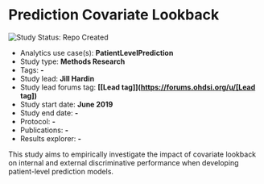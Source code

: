 Prediction Covariate Lookback
=============

<img src="https://img.shields.io/badge/Study%20Status-Repo%20Created-lightgray.svg" alt="Study Status: Repo Created">

- Analytics use case(s): **PatientLevelPrediction**
- Study type: **Methods Research**
- Tags: **-**
- Study lead: **Jill Hardin**
- Study lead forums tag: **[[Lead tag]](https://forums.ohdsi.org/u/[Lead tag])**
- Study start date: **June 2019**
- Study end date: **-**
- Protocol: **-**
- Publications: **-**
- Results explorer: **-**

This study aims to empirically investigate the impact of covariate lookback on internal and external discriminative performance when developing patient-level prediction models.

